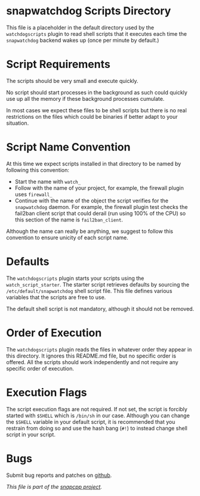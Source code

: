 
# snapwatchdog Scripts Directory

This file is a placeholder in the default directory used by the
`watchdogscripts` plugin to read shell scripts that it executes
each time the `snapwatchdog` backend wakes up (once per minute by default.)


# Script Requirements

The scripts should be very small and execute quickly.

No script should start processes in the background as such could quickly
use up all the memory if these background processes cumulate.

In most cases we expect these files to be shell scripts but there is
no real restrictions on the files which could be binaries if better
adapt to your situation.


# Script Name Convention

At this time we expect scripts installed in that directory to be named
by following this convention:

* Start the name with `watch_`
* Follow with the name of your project, for example, the
firewall plugin uses `firewall_`
* Continue with the name of the object the script verifies for the
`snapwatchdog` daemon. For example, the firewall plugin test checks
the fail2ban client script that could derail (run using 100% of the CPU)
so this section of the name is `fail2ban_client`.

Although the name can really be anything, we suggest to follow this
convention to ensure unicity of each script name.


# Defaults

The `watchdogscripts` plugin starts your scripts using the
`watch_script_starter`. The starter script retrieves defaults
by sourcing the `/etc/default/snapwatchdog` shell script file.
This file defines various variables that the scripts are free
to use.

The default shell script is not mandatory, although it should not
be removed.


# Order of Execution

The `watchdogscripts` plugin reads the files in whatever order
they appear in this directory. It ignores this README.md file,
but no specific order is offered. All the scripts should work
independently and not require any specific order of execution.


# Execution Flags

The script execution flags are not required. If not set, the
script is forcibly started with `$SHELL` which is `/bin/sh` in
our case. Although you can change the `$SHELL` variable in
your default script, it is recommended that you restrain
from doing so and use the hash bang (`#!`) to instead change
shell script in your script.


# Bugs

Submit bug reports and patches on
[github](https://github.com/m2osw/snapwebsites/issues).


_This file is part of the [snapcpp project](https://snapwebsites.org/)._
